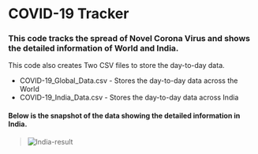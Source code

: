 # COVID-19 Tracker

### This code tracks the spread of Novel Corona Virus and shows the detailed information of World and India.

This code also creates Two CSV files to store the day-to-day data.
  * COVID-19_Global_Data.csv - Stores the day-to-day data across the World
  * COVID-19_India_Data.csv - Stores the day-to-day data across India

#### Below is the snapshot of the data showing the detailed information in India.

> ![India-result](https://raw.githubusercontent.com/Ram-95/Python_Applications/master/Corona%20Tracker/India_result.JPG)
